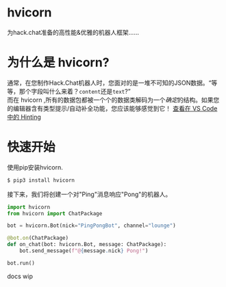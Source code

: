 # hvicorn
为hack.chat准备的高性能&优雅的机器人框架……

# 为什么是 hvicorn?
通常，在您制作Hack.Chat机器人时，您面对的是一堆不可知的JSON数据。“等等，那个字段叫什么来着？`content`还是`text`?”  
而在 hvicorn ,所有的数据包都被一个个的数据类解码为一个*确定*的结构。如果您的编辑器含有类型提示/自动补全功能，您应该能够感觉到它！
[查看在 VS Code 中的 Hinting](hinting.gif)

# 快速开始
使用pip安装hvicorn.
```sh
$ pip3 install hvicorn
```
接下来，我们将创建一个对"Ping"消息响应"Pong"的机器人。

```python
import hvicorn
from hvicorn import ChatPackage

bot = hvicorn.Bot(nick="PingPongBot", channel="lounge")

@bot.on(ChatPackage)
def on_chat(bot: hvicorn.Bot, message: ChatPackage):
    bot.send_message(f"@{message.nick} Pong!")

bot.run()
```

docs wip